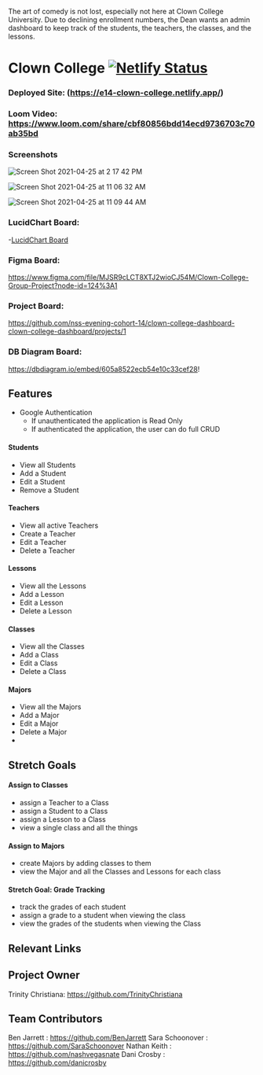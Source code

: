The art of comedy is not lost, especially not here at Clown College University. Due to declining enrollment numbers, the Dean wants an admin dashboard to keep track of the students, the teachers, the classes, and the lessons.

# Clown College [![Netlify Status](https://api.netlify.com/api/v1/badges/90eb95ed-3471-4a40-8af6-c32ecc37798b/deploy-status)](https://app.netlify.com/sites/e14-clown-college/deploys)

### Deployed Site: (https://e14-clown-college.netlify.app/)

### Loom Video: https://www.loom.com/share/cbf80856bdd14ecd9736703c70ab35bd

### Screenshots

![Screen Shot 2021-04-25 at 2 17 42 PM](https://user-images.githubusercontent.com/68397076/116006458-01b02100-a5d1-11eb-9db1-d02a10a12c2f.png)

![Screen Shot 2021-04-25 at 11 06 32 AM](https://user-images.githubusercontent.com/68397076/116000560-6742e400-a5b6-11eb-92f5-a8132656d24c.png)

![Screen Shot 2021-04-25 at 11 09 44 AM](https://user-images.githubusercontent.com/68397076/116000800-4b8c0d80-a5b7-11eb-9c69-b3549d9f9f5a.png)


### LucidChart Board:
-[LucidChart Board](https://lucid.app/lucidchart/66395ef9-9b5c-4b36-9bc7-bf094a80db06/edit?page=0_0#
)

### Figma Board:
https://www.figma.com/file/MJSR9cLCT8XTJ2wioCJ54M/Clown-College-Group-Project?node-id=124%3A1

### Project Board: 
https://github.com/nss-evening-cohort-14/clown-college-dashboard-clown-college-dashboard/projects/1

### DB Diagram Board: 
https://dbdiagram.io/embed/605a8522ecb54e10c33cef28!

## Features
- Google Authentication
  - If unauthenticated the application is Read Only
  - If authenticated the application, the user can do full CRUD

#### Students
- View all Students
- Add a Student
- Edit a Student
- Remove a Student

#### Teachers
- View all active Teachers
- Create a Teacher
- Edit a Teacher
- Delete a Teacher

#### Lessons
- View all the Lessons
- Add a Lesson
- Edit a Lesson
- Delete a Lesson

#### Classes
- View all the Classes
- Add a Class
- Edit a Class
- Delete a Class

#### Majors
- View all the Majors
- Add a Major
- Edit a Major
- Delete a Major
- 

## Stretch Goals

#### Assign to Classes
- assign a Teacher to a Class
- assign a Student to a Class
- assign a Lesson to a Class
- view a single class and all the things

#### Assign to Majors
- create Majors by adding classes to them
- view the Major and all the Classes and Lessons for each class

#### Stretch Goal: Grade Tracking
- track the grades of each student
- assign a grade to a student when viewing the class
- view the grades of the students when viewing the Class
## Relevant Links

## Project Owner
Trinity Christiana: https://github.com/TrinityChristiana

## Team Contributors
Ben Jarrett : https://github.com/BenJarrett
Sara Schoonover : https://github.com/SaraSchoonover
Nathan Keith : https://github.com/nashvegasnate
Dani Crosby : https://github.com/danicrosby


